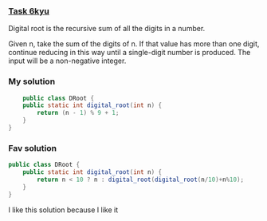 ###  [Task 6kyu](https://www.codewars.com/kata/541c8630095125aba6000c00/train/java)

Digital root is the recursive sum of all the digits in a number.

Given n, take the sum of the digits of n. If that value has more than one digit, continue reducing in this way until a single-digit number is produced. The input will be a non-negative integer.





### My solution
```Java
    public class DRoot {
    public static int digital_root(int n) {
        return (n - 1) % 9 + 1;
    }
}
```

### Fav solution
```Java
public class DRoot {
    public static int digital_root(int n) {
        return n < 10 ? n : digital_root(digital_root(n/10)+n%10);
    }
}

```
I like this solution because I like it
